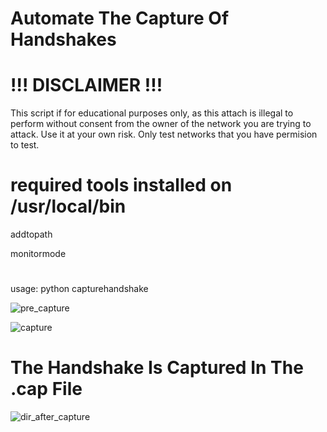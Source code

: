 # Automate The Capture Of Handshakes

# !!! DISCLAIMER !!!

This script if for educational purposes only, as this attach is illegal to perform without consent from the owner of the network you are trying to attack. Use it at your own risk. Only test networks that you have permision to test.



# required tools installed on /usr/local/bin
addtopath 

monitormode
#
usage: python capturehandshake

![pre_capture](https://github.com/user-attachments/assets/c9d8663c-6622-4391-9c0b-2ad0a9e7c9d5)

![capture](https://github.com/user-attachments/assets/b8678991-463a-4800-8b6a-332089ec8e2a)

# The Handshake Is Captured In The .cap File
![dir_after_capture](https://github.com/user-attachments/assets/df6dfddc-2fe1-4638-ad42-4e3771ae5779)
